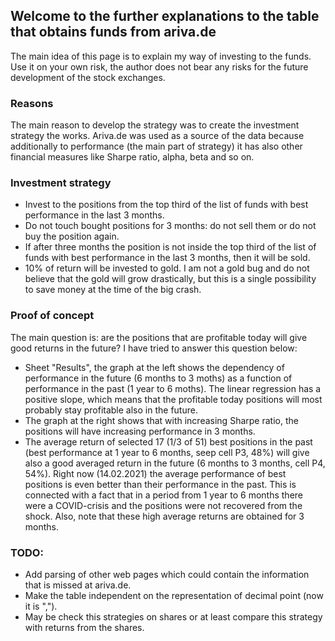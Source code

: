 ## Welcome to the further explanations to the table that obtains funds from ariva.de

The main idea of this page is to explain my way of investing to the funds. Use it on your own risk, the author does not bear any risks for the future development of the stock exchanges. 

### Reasons
The main reason to develop the strategy was to create the investment strategy the works. Ariva.de was used as a source of the data because additionally to performance (the main part of strategy) it has also other financial measures like Sharpe ratio, alpha, beta and so on.

### Investment strategy
- Invest to the positions from the top third of the list of funds with best performance in the last 3 months.
- Do not touch bought positions for 3 months: do not sell them or do not buy the position again.
- If after three months the position is not inside the top third of the list of funds with best performance in the last 3 months, then it will be sold.
- 10% of return will be invested to gold. I am not a gold bug and do not believe that the gold will grow drastically, but this is a single possibility to save money at the time of the big crash.

### Proof of concept
The main question is: are the positions that are profitable today will give good returns in the future? I have tried to answer this question below:
- Sheet "Results", the graph at the left shows the dependency of performance in the future (6 months to 3 moths) as a function of performance in the past (1 year to 6 moths). The linear regression has a positive slope, which means that the profitable today positions will most probably stay profitable also in the future. 
- The graph at the right shows that with increasing Sharpe ratio, the positions will have increasing performance in 3 months.
- The average return of selected 17 (1/3 of 51) best positions in the past (best performance at 1 year to 6 months, seep cell P3, 48%) will give also a good averaged return in the future (6 months to 3 months, cell P4, 54%). Right now (14.02.2021) the average performance of best positions is even better than their performance in the past. This is connected with a fact that in a period from 1 year to 6 months there were a COVID-crisis and the positions were not recovered from the shock. Also, note that these high average returns are obtained for 3 months.

### TODO:
- Add parsing of other web pages which could contain the information that is missed at ariva.de.
- Make the table independent on the representation of decimal point (now it is ",").
- May be check this strategies on shares or at least compare this strategy with returns from the shares.
